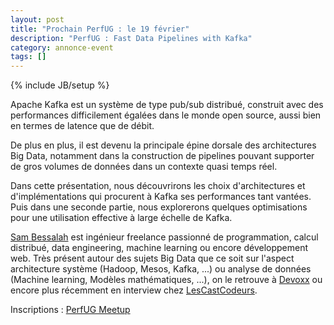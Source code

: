 ```yaml
---
layout: post
title: "Prochain PerfUG : le 19 février"
description: "PerfUG : Fast Data Pipelines with Kafka"
category: annonce-event
tags: []
---
```

{% include JB/setup %}

Apache Kafka est un système de type pub/sub distribué, construit avec des performances difficilement égalées dans le monde open source, aussi bien en termes de latence que de débit.
<!-- more -->
De plus en plus, il est devenu la principale épine dorsale des architectures Big Data, notamment dans la construction de pipelines pouvant supporter de gros volumes de données dans un contexte quasi temps réel.


Dans cette présentation, nous découvrirons les choix d'architectures et d'implémentations qui procurent à Kafka ses performances tant vantées. Puis dans une seconde partie, nous explorerons quelques optimisations pour une utilisation effective à large échelle de Kafka.

[Sam Bessalah](https://twitter.com/samklr) est ingénieur freelance passionné de programmation, calcul distribué, data engineering, machine learning ou encore développement web. Très présent autour des sujets Big Data que ce soit sur l'aspect architecture système (Hadoop, Mesos, Kafka, ...) ou analyse de données (Machine learning, Modèles mathématiques, ...), on le retrouve à [Devoxx](http://fr.slideshare.net/samkiller/mesosdevoxx14) ou encore plus récemment en interview chez [LesCastCodeurs](http://lescastcodeurs.com/2014/12/22/lcc-115-interview-de-sam-bessalah-sur-la-data-science-hadoop-et-mesos/).

Inscriptions : [PerfUG Meetup](http://www.meetup.com/PerfUG/events/220260770/)


 

